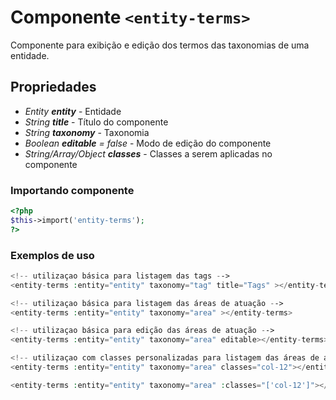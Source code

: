 # Componente `<entity-terms>`
Componente para exibição e edição dos termos das taxonomias de uma entidade. 
  
## Propriedades
- *Entity **entity*** - Entidade
- *String **title*** - Título do componente
- *String **taxonomy*** - Taxonomia
- *Boolean **editable** = false* - Modo de edição do componente
- *String/Array/Object **classes*** - Classes a serem aplicadas no componente

### Importando componente
```PHP
<?php 
$this->import('entity-terms');
?>
```
### Exemplos de uso
```PHP
<!-- utilizaçao básica para listagem das tags -->
<entity-terms :entity="entity" taxonomy="tag" title="Tags" ></entity-terms>

<!-- utilizaçao básica para listagem das áreas de atuação -->
<entity-terms :entity="entity" taxonomy="area" ></entity-terms>

<!-- utilizaçao básica para edição das áreas de atuação -->
<entity-terms :entity="entity" taxonomy="area" editable></entity-terms>

<!-- utilizaçao com classes personalizadas para listagem das áreas de atuação -->
<entity-terms :entity="entity" taxonomy="area" classes="col-12"></entity-terms>

<entity-terms :entity="entity" taxonomy="area" :classes="['col-12']"></entity-terms>
```
